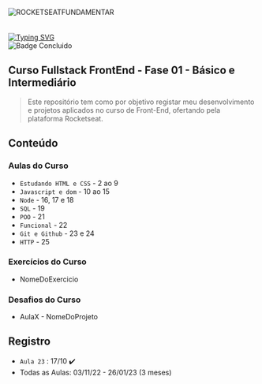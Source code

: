 ![ROCKETSEATFUNDAMENTAR](https://user-images.githubusercontent.com/113690864/221015038-ae0a7ecf-fa85-42df-9ae1-934d4bca54ad.gif)
<br><br><br>
[![Typing SVG](https://readme-typing-svg.demolab.com?font=Fira+Code&pause=1000&width=435&lines=Trilha+do+Estagiário!+Fundamentar;JS,CSS,Html+e+mais!&pause=1000&color=6EDCE2&width=435)](https://git.io/typing-svg)
<br>
![Badge Concluido](http://img.shields.io/static/v1?label=STATUS&message=CONCLUIDO&color=6EDCE2&style=for-the-badge)

## Curso Fullstack FrontEnd - Fase 01 - Básico e Intermediário
> Este repositório tem como por objetivo registar meu desenvolvimento e projetos aplicados no curso de Front-End, ofertando pela plataforma Rocketseat.

## Conteúdo 
### Aulas do Curso
- `Estudando HTML e CSS` - 2 ao 9
- `Javascript e dom` - 10 ao 15
- `Node` - 16, 17 e 18
- `SQL` - 19
- `POO` - 21
- `Funcional` - 22
- `Git e Github` - 23 e 24
- `HTTP` - 25
### Exercícios do Curso
  - NomeDoExercicio
### Desafios do Curso
  - AulaX - NomeDoProjeto
  
## Registro
- `Aula 23` : 17/10 ✔️
- Todas as Aulas: 03/11/22 - 26/01/23 (3 meses)
